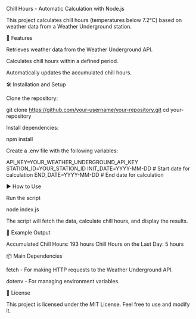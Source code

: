 Chill Hours - Automatic Calculation with Node.js

This project calculates chill hours (temperatures below 7.2°C) based on weather data from a Weather Underground station.

🚀 Features

Retrieves weather data from the Weather Underground API.

Calculates chill hours within a defined period.

Automatically updates the accumulated chill hours.

🛠️ Installation and Setup

Clone the repository:

git clone https://github.com/your-username/your-repository.git
cd your-repository

Install dependencies:

npm install

Create a .env file with the following variables:

API_KEY=YOUR_WEATHER_UNDERGROUND_API_KEY
STATION_ID=YOUR_STATION_ID
INIT_DATE=YYYY-MM-DD  # Start date for calculation
END_DATE=YYYY-MM-DD   # End date for calculation

▶️ How to Use

Run the script

node index.js

The script will fetch the data, calculate chill hours, and display the results.

📌 Example Output

Accumulated Chill Hours: 193 hours
Chill Hours on the Last Day: 5 hours

📦 Main Dependencies

fetch - For making HTTP requests to the Weather Underground API.

dotenv - For managing environment variables.

📜 License

This project is licensed under the MIT License. Feel free to use and modify it.



